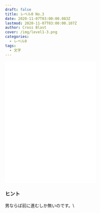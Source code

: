 ```yaml
---
draft: false
title: レベル0 No.3
date: 2020-11-07T03:00:00.083Z
lastmod: 2020-11-07T03:00:00.107Z
author: Cross Blast
cover: /img/level1-3.png
categories:
  - レベル0
tags:
  - 文字
---
```

<p><iframe style="height: 400px;" src="//fervent-lumiere-0e0ee3.netlify.app/#/blast/level1-3/ja/level1-2/false" frameborder="0" scrolling="no" allowfullscreen=""></iframe></p>

### ヒント

男ならば前に進むしか無いのです。\
